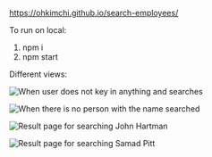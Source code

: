 https://ohkimchi.github.io/search-employees/

To run on local:

1. npm i
2. npm start

Different views:

![When user does not key in anything and searches](images/emptySearch.png)

![When there is no person with the name searched](images/noPersonWithThisName.png)

![Result page for searching John Hartman](images/resultsForJohnHartman.png)

![Result page for searching Samad Pitt](images/resultsForSamadPitt.png)
